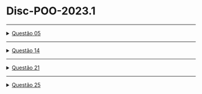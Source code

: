 # Disc-POO-2023.1
  <hr>
    <details><summary> <a href="https://github.com/ameninadogorro/Disc-POO-2023.1/blob/main/ListaResolvidas/q5/src/br/edu/principal/Principal.java" target="_blank" rel="external">Questão 05</a></summary>
    <p> aça um programa que receba o salário de um funcionário e o percentual de aumento, calcule e mostre o valor do aumento e do novo salário.
   </p>
    </details>
    <hr>
    
   <details><summary> <a href="" target="_blank" rel="external">Questão 14</a></summary>
    <p> Faça um programa que receba três notas, calcule e mostre a média aritmética entre elas.
   </p>
    </details>
    <hr>
    
 <details><summary> <a href="" target="_blank" rel="external">Questão 21</a></summary>
    <p> Faça um programa que receba três notas e seus respectivos pesos, calcule e mostre uma média ponderada dessas notas.
   </p>
    </details>
    <hr>
 
<details><summary> <a href="" target="_blank" rel="external">Questão 25</a> </summary>
    <p> Faça um programa que receba o salário de um funcionario, calcule e mostre o novo salário, sabendo-se que este sofreu um aumento de 25%.
   </p>
